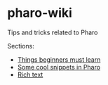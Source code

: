 # pharo-wiki

Tips and tricks related to Pharo

Sections:

- [Things beginners must learn](MustKnowForBeginners.md)
- [Some cool snippets in Pharo](CoolSnippets.md)
- [Rich text](RichText.md)
